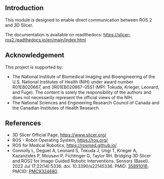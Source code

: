 ## Introduction

This module is designed to enable direct communication between ROS 2 and 3D Slicer.

The documentation is available on readthedocs: https://slicer-ros2.readthedocs.io/en/main/index.html

## Acknowledgement
This project is supported by:
* The National Institute of Biomedical Imaging and Bioengineering of the U.S. National Institutes of Health (NIH) under award number R01EB020667, and 3R01EB020667-05S1 (MPI: Tokuda, Krieger, Leonard, and Fuge).  The content is solely the responsibility of the authors and does not necessarily represent the official views of the NIH.
* The National Sciences and Engineering Research Council of Canada and the Canadian Institutes of Health Research.

## References
- 3D Slicer Official Page, https://www.slicer.org/
- ROS - Robot Operating System, https://ros.org/
- ROS for Medical Robotics, https://rosmed.github.io/
- Connolly L, Deguet A, Leonard S, Tokuda J, Ungi T, Krieger A, Kazanzides P, Mousavi P, Fichtinger G, Taylor RH. Bridging 3D Slicer and ROS2 for Image-Guided Robotic Interventions. Sensors (Basel). 2022 Jul 17;22(14):5336. doi: 10.3390/s22145336. PMID: [35891016](https://pubmed.ncbi.nlm.nih.gov/35891016/); PMCID: [PMC9324680](https://www.ncbi.nlm.nih.gov/pmc/articles/PMC9324680/).
